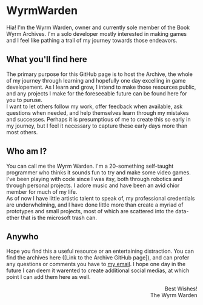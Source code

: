 # WyrmWarden

Hia! I'm the Wyrm Warden, owner and currently sole member of the Book Wyrm Archives. I'm a solo developer mostly interested in making games and I feel like pathing a trail of my journey towards those endeavors.

## What you'll find here
The primary purpose for this GitHub page is to host the Archive, the whole of my journey through learning and hopefully one day excelling in game developement. As I learn and grow, I intend to make those resources public, and any projects I make for the foreseeable future can be found here for you to puruse. </br>
I want to let others follow my work, offer feedback when available, ask questions when needed, and help themselves learn through my mistakes and successes. Perhaps it is presumptious of me to create this so early in my journey, but I feel it necessary to capture these early days more than most others.

## Who am I?
You can call me the Wyrm Warden. I'm a 20-something self-taught programmer who thinks it sounds fun to try and make some video games. I've been playing with code since I was itsy, both through robotics and through personal projects. I adore music and have been an avid chior member for much of my life.</br>
As of now I have little artistic talent to speak of, my professional credentials are underwhelming, and I have done little more than create a myriad of prototypes and small projects, most of which are scattered into the data-ether that is the microsoft trash can.

## Anywho
Hope you find this a useful resource or an entertaining distraction. You can find the archives here ([Link to the Archive GitHub page]), and can profer any questions or comments you have to [my email](TheWyrmWarden@gmail.com). I hope one day in the future I can deem it warented to create additional social medias, at which point I can add them here as well.
<p align="right">Best Wishes!</br>The Wyrm Warden</p>
